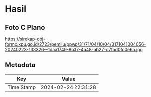 # Hasil

## Foto C Plano

https://sirekap-obj-formc.kpu.go.id/2723/pemilu/ppwp/31/71/04/10/04/3171041004056-20240223-133326--1daa1749-8b37-4a48-ab27-d7fad0fc0e6a.jpg


## Metadata

| Key        | Value               |
| ---------- | ------------------- |
| Time Stamp | 2024-02-24 22:31:28 |



